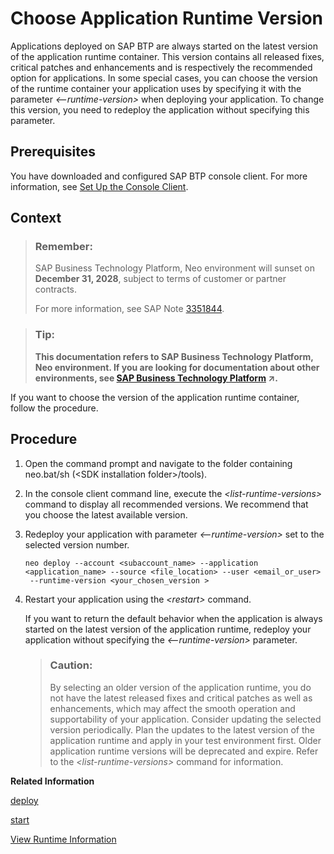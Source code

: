 <!-- loio13afe5ca6e38485d8e6523f610c0ed29 -->

# Choose Application Runtime Version

Applications deployed on SAP BTP are always started on the latest version of the application runtime container. This version contains all released fixes, critical patches and enhancements and is respectively the recommended option for applications. In some special cases, you can choose the version of the runtime container your application uses by specifying it with the parameter *<--runtime-version\>* when deploying your application. To change this version, you need to redeploy the application without specifying this parameter.



## Prerequisites

You have downloaded and configured SAP BTP console client. For more information, see [Set Up the Console Client](../30-development-neo/set-up-the-console-client-7613dee.md).



## Context

> ### Remember:  
> SAP Business Technology Platform, Neo environment will sunset on **December 31, 2028**, subject to terms of customer or partner contracts.
> 
> For more information, see SAP Note [3351844](https://me.sap.com/notes/3351844).

> ### Tip:  
> **This documentation refers to SAP Business Technology Platform, Neo environment. If you are looking for documentation about other environments, see [SAP Business Technology Platform](https://help.sap.com/viewer/65de2977205c403bbc107264b8eccf4b/Cloud/en-US/6a2c1ab5a31b4ed9a2ce17a5329e1dd8.html "SAP Business Technology Platform (SAP BTP) is an integrated offering comprised of the following technology portfolios: application development; process automation; integration; data, analytics, and enterprise planning; artificial intelligence. The platform offers users the ability to turn data into business value, compose end-to-end business processes, connect entire IT landscapes, and personalize, build and extend SAP applications. This reduces the overall total cost of ownership maintaining SAP landscapes and third-party software across end-to-end business processes.") :arrow_upper_right:.**

If you want to choose the version of the application runtime container, follow the procedure.



## Procedure

1.  Open the command prompt and navigate to the folder containing neo.bat/sh \(<SDK installation folder\>/tools\).

2.  In the console client command line, execute the *<list-runtime-versions\>* command to display all recommended versions. We recommend that you choose the latest available version.

3.  Redeploy your application with parameter *<--runtime-version\>* set to the selected version number.

    ```
    neo deploy --account <subaccount_name> --application <application_name> --source <file_location> --user <email_or_user>
     --runtime-version <your_chosen_version >
    ```

4.  Restart your application using the *<restart\>* command.

    If you want to return the default behavior when the application is always started on the latest version of the application runtime, redeploy your application without specifying the *<--runtime-version\>* parameter.

    > ### Caution:  
    > By selecting an older version of the application runtime, you do not have the latest released fixes and critical patches as well as enhancements, which may affect the smooth operation and supportability of your application. Consider updating the selected version periodically. Plan the updates to the latest version of the application runtime and apply in your test environment first. Older application runtime versions will be deprecated and expire. Refer to the *<list-runtime-versions\>* command for information.


**Related Information**  


[deploy](deploy-937db4f.md "Deploying an application publishes it to SAP BTP. Use the optional parameters to make some specific configurations of the deployed application.")

[start](start-cc417d7.md "Starts a deployed application in order to make it available for customers. In case the application is already started, the command starts an additional application process if the quota for maximum allowed number of application processes is not exceeded.")

[View Runtime Information](view-runtime-information-343663e.md "View information about the application runtime. SAP BTP provides a set of runtimes. You can choose the application runtime during application deployment.")

